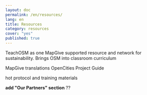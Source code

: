 ```yaml
---
layout: doc
permalink: /en/resources/
lang: en
title: Resources
category: resources
cover: "yes"
published: true
---
```



TeachOSM as one MapGive supported resource and network for sustainability. Brings OSM into classroom curriculum

MapGive translations
OpenCities Project Guide

 hot protocol and training materials

__add "Our Partners" section__ ??

